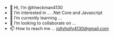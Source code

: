 - 👋 Hi, I’m @hheckman4130
- 👀 I’m interested in ... .Net Core and Javascript
- 🌱 I’m currently learning ...
- 💞️ I’m looking to collaborate on ...
- 📫 How to reach me ... jollyholly4130@gmail.com

<!---
hheckman4130/hheckman4130 is a ✨ special ✨ repository because its `README.md` (this file) appears on your GitHub profile.
You can click the Preview link to take a look at your changes.
--->
